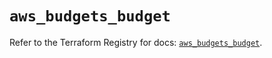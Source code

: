 # `aws_budgets_budget`

Refer to the Terraform Registry for docs: [`aws_budgets_budget`](https://registry.terraform.io/providers/hashicorp/aws/5.69.0/docs/resources/budgets_budget).
